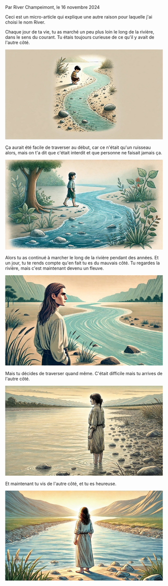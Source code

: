 Par River Champeimont, le 16 novembre 2024

Ceci est un micro-article qui explique une autre raison pour laquelle j'ai choisi le nom River.

Chaque jour de ta vie, tu as marché un peu plus loin le long de la rivière, dans le sens du courant. Tu étais toujours curieuse de ce qu'il y avait de l'autre côté.

![Un garçon est accroupi près d'un ruisseau sinueux dans un paysage sablonneux parsemé de rochers, regardant l'eau.](the_river/river1.jpg)

Ça aurait été facile de traverser au début, car ce n'était qu'un ruisseau alors, mais on t'a dit que c'était interdit et que personne ne faisait jamais ça.

![Un garçon marche pieds nus le long d'un ruisseau sinueux entouré d'une végétation luxuriante et d'un arbre, avec une eau calme s'écoulant doucement sur des rochers.](the_river/river2.jpg)

Alors tu as continué à marcher le long de la rivière pendant des années. Et un jour, tu te rends compte qu'en fait tu es du mauvais côté. Tu regardes la rivière, mais c'est maintenant devenu un fleuve.

![Un homme aux cheveux longs se tient près d'une large rivière sinueuse, entouré d'une plaine herbeuse ouverte et de montagnes lointaines sous un ciel calme.](the_river/river3.jpg)

Mais tu décides de traverser quand même. C'était difficile mais tu arrives de l'autre côté.

![Une femme se tient les pieds dans une rivière calme au coucher du soleil, regardant vers des montagnes lointaines, entourée d'une rive rocailleuse et d'herbes clairsemées.](the_river/river4.jpg)

Et maintenant tu vis de l'autre côté, et tu es heureuse.

![Une femme se tient pieds nus sur une rive rocailleuse au lever du soleil, regardant une rivière sinueuse encadrée par des plaines herbeuses et des collines au loin.](the_river/river5.jpg)
